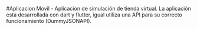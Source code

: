 #Aplicacion Movil - Aplicacion de simulación de tienda virtual.
La aplicación esta desarrollada con dart y flutter, igual utiliza una API para su correcto funcionamiento (DummyJSONAPI).
